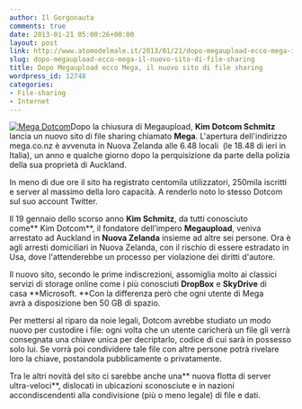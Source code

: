 ```yaml
---
author: Il Gorgonauta
comments: true
date: 2013-01-21 05:00:26+00:00
layout: post
link: http://www.atomodelmale.it/2013/01/21/dopo-megaupload-ecco-mega-il-nuovo-sito-di-file-sharing/
slug: dopo-megaupload-ecco-mega-il-nuovo-sito-di-file-sharing
title: Dopo Megaupload ecco Mega, il nuovo sito di file sharing
wordpress_id: 12748
categories:
- File-sharing
- Internet
---
```


[![Mega Dotcom](http://www.atomodelmale.it/wp-content/uploads/2013/01/Mega-Dotcom-300x168.jpg)](http://www.atomodelmale.it/2013/01/21/dopo-megaupload-ecco-mega-il-nuovo-sito-di-file-sharing/mega-dotcom/)Dopo la chiusura di Megaupload, **Kim Dotcom Schmitz** lancia un nuovo sito di file sharing chiamato **Mega**. L'apertura dell'indirizzo mega.co.nz è avvenuta in Nuova Zelanda alle 6.48 locali  (le 18.48 di ieri in Italia), un anno e qualche giorno dopo la perquisizione da parte della polizia della sua proprietà di Auckland.

In meno di due ore il sito ha registrato centomila utilizzatori, 250mila iscritti e server al massimo della loro capacità. A renderlo noto lo stesso Dotcom sul suo account Twitter.

Il 19 gennaio dello scorso anno **Kim Schmitz**, da tutti conosciuto come** Kim Dotcom**, il fondatore dell’impero **Megaupload**, veniva arrestato ad Auckland in **Nuova Zelanda** insieme ad altre sei persone. Ora è agli arresti domiciliari in Nuova Zelanda, con il rischio di essere estradato in Usa, dove l'attenderebbe un processo per violazione dei diritti d'autore.


Il nuovo sito, secondo le prime indiscrezioni, assomiglia molto ai classici servizi di storage online come i più conosciuti **DropBox** e **SkyDrive** di casa **Microsoft. **Con la differenza però che ogni utente di Mega avrà a disposizione ben 50 GB di spazio.

Per mettersi al riparo da noie legali, Dotcom avrebbe studiato un modo nuovo per custodire i file: ogni volta che un utente caricherà un file gli verrà consegnata una chiave unica per decriptarlo, codice di cui sarà in possesso solo lui. Se vorrà poi condividere tale file con altre persone potrà rivelare loro la chiave, postandola pubblicamente o privatamente.

Tra le altri novità del sito ci sarebbe anche una** nuova flotta di server ultra-veloci**, dislocati in ubicazioni sconosciute e in nazioni accondiscendenti alla condivisione (più o meno legale) di file e dati.
